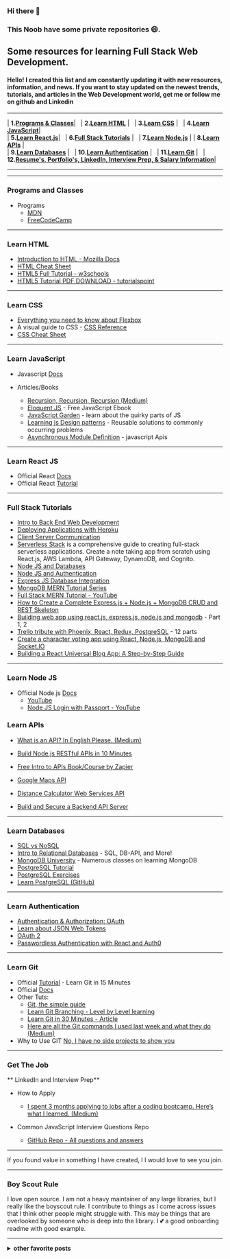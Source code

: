 ### Hi there 👋
###  This Noob have some private repositories 😄.

<!--
**Nitishsharma9/NitishSharma9** is a ✨ _special_ ✨ repository because its `README.md` (this file) appears on your GitHub profile.

Here are some ideas to get you started:

- 🔭 I’m currently working on ...
- 🌱 I’m currently learning ...
- 👯 I’m looking to collaborate on ...
- 🤔 I’m looking for help with ...
- 💬 Ask me about ...
- 📫 How to reach me: ...
- 😄 Pronouns: ...
- ⚡ Fun fact: ...
-->

## Some resources for learning Full Stack Web Development.

#### **Hello! I created this list and am constantly updating it with new resources, information, and news. If you want to stay updated on the newest trends, tutorials, and articles in the Web Development world, get me or follow me on github and Linkedin**

---
| **1.[Programs & Classes](#programs-and-classes)**|&nbsp;&nbsp;  | **2.[Learn HTML](#learn-html)** |&nbsp;&nbsp; | **3.[Learn CSS](#learn-css)** |&nbsp;&nbsp;
| **4.[Learn JavaScript](#learn-javascript)**|      <br />
| **5.[Learn React.js](#learn-react-js)**|&nbsp;&nbsp; | **6.[Full Stack Tutorials](#full-stack-tutorials)** |&nbsp;&nbsp;  | **7.[Learn Node.js](#learn-node-js)** |  | **8.[Learn APIs](#learn-apis)** | <br />
| **9.[Learn Databases](#learn-databases)** |&nbsp;&nbsp; | **10.[Learn Authentication](#learn-authentication)** |&nbsp;&nbsp; | **11.[Learn Git](#learn-git)** |&nbsp;&nbsp; | **12.[Resume's, Portfolio's, LinkedIn, Interview Prep, & Salary Information](#get-the-job)**|

---
---
### Programs and Classes

* Programs
  * [MDN](https://developer.mozilla.org/en-US/)
  * [FreeCodeCamp](https://www.freecodecamp.com/)



---
### Learn HTML

* [Introduction to HTML - Mozilla Docs](https://developer.mozilla.org/en-US/docs/Learn/HTML/Introduction_to_HTML)
* [HTML Cheat Sheet](https://websitesetup.org/html5-cheat-sheet/)
* [HTML5 Full Tutorial - w3schools](https://www.w3schools.com/html/)
* [HTML5 Tutorial PDF DOWNLOAD - tutorialspoint](https://www.tutorialspoint.com/html5/html5_tutorial.pdf)

---
### Learn CSS

* [Everything you need to know about Flexbox](https://medium.freecodecamp.com/understanding-flexbox-everything-you-need-to-know-b4013d4dc9af#.nusbqoyuc)
* A visual guide to CSS - [CSS Reference](http://cssreference.io/)
* [CSS Cheat Sheet](https://websitesetup.org/css3-cheat-sheet/)

---

### Learn JavaScript

* Javascript [Docs](https://developer.mozilla.org/en-US/docs/Web/JavaScript)

* Articles/Books
  * [Recursion, Recursion, Recursion (Medium)](https://medium.freecodecamp.com/recursion-recursion-recursion-4db8890a674d#.dtkatvb6j)
  * [Eloquent JS](http://eloquentjavascript.net/) - Free JavaScript Ebook
  * [JavaScript Garden](http://bonsaiden.github.io/JavaScript-Garden/) - learn about the quirky parts of JS
  * [Learning js Design patterns](https://addyosmani.com/resources/essentialjsdesignpatterns/book/) - Reusable solutions to commonly occurring problems
  * [Asynchronous Module Definition](http://requirejs.org/docs/api.html) - javascript Apis

---

### Learn React JS

* Official React [Docs](https://reactjs.org/)
* Official React [Tutorial](https://reactjs.org/tutorial/tutorial.html)

---
### Full Stack Tutorials

* [Intro to Back End Web Development](https://www.udacity.com/course/intro-to-backend--ud171)
* [Deploying Applications with Heroku](https://www.udacity.com/course/deploying-applications-with-heroku--ud272)
* [Client Server Communication](https://www.udacity.com/course/client-server-communication--ud897)
* [Serverless Stack](http://serverless-stack.com/) is a comprehensive guide to creating full-stack serverless applications. Create a note taking app from scratch using React.js, AWS Lambda, API Gateway, DynamoDB, and Cognito.
* [Node JS and Databases](https://blog.risingstack.com/node-js-database-tutorial/)
* [Node JS and Authentication](https://blog.risingstack.com/node-hero-node-js-authentication-passport-js/)
* [Express JS Database Integration](https://expressjs.com/en/guide/database-integration.html)
* [MongoDB MERN Tutorial Series](https://www.mongodb.com/blog/post/the-modern-application-stack-part-1-introducing-the-mean-stack)
* [Full Stack MERN Tutorial - YouTube](https://www.youtube.com/watch?v=cV-bGvnRZdw)
* [How to Create a Complete Express.js + Node.js + MongoDB CRUD and REST Skeleton](https://www.airpair.com/javascript/complete-expressjs-nodejs-mongodb-crud-skeleton)
* [Building web app using react.js, express.js, node.js and mongodb](http://www.codeproject.com/Articles/1067725/Part-Building-web-app-using-react-js-express-js) - Part 1, 2
* [Trello tribute with Phoenix, React, Redux, PostgreSQL](http://codeloveandboards.com/blog/2016/01/04/trello-tribute-with-phoenix-and-react-pt-1/) - 12 parts
* [Create a character voting app using React, Node.js, MongoDB and Socket.IO](http://sahatyalkabov.com/create-a-character-voting-app-using-react-nodejs-mongodb-and-socketio/)
* [Building a React Universal Blog App: A Step-by-Step Guide](https://www.sitepoint.com/building-a-react-universal-blog-app-a-step-by-step-guide/)


---
### Learn Node JS

* Official Node.js [Docs](https://nodejs.org/en/docs/)
  * [YouTube](https://www.youtube.com/watch?v=w-7RQ46RgxU&list=PL4cUxeGkcC9gcy9lrvMJ75z9maRw4byYp)
  * [Node JS Login with Passport - YouTube](https://www.youtube.com/watch?v=Z1ktxiqyiLA)
  
  

### Learn APIs

  * [What is an API? In English Please. (Medium)](https://medium.freecodecamp.com/what-is-an-api-in-english-please-b880a3214a82#.vewp5i2n4)
  
  * [Build Node.js RESTful APIs in 10 Minutes](https://www.codementor.io/olatundegaruba/nodejs-restful-apis-in-10-minutes-q0sgsfhbd)
  * [Free Intro to APIs Book/Course by Zapier](https://zapier.com/learn/apis/)
  * [Google Maps API](https://developers.google.com/maps/documentation/)
  * [Distance Calculator Web Services API](https://developers.google.com/maps/documentation/distance-matrix/start)
  * [Build and Secure a Backend API Server](https://www.udacity.com/course/designing-restful-apis--ud388)

---
### Learn Databases
* [SQL vs NoSQL](https://www.digitalocean.com/community/tutorials/understanding-sql-and-nosql-databases-and-different-database-models)
* [Intro to Relational Databases](https://www.udacity.com/course/intro-to-relational-databases--ud197) - SQL, DB-API, and More!
* [MongoDB University](https://university.mongodb.com/) - Numerous classes on learning MongoDB
* [PostgreSQL Tutorial](https://www.tutorialspoint.com/postgresql/)
* [PostgreSQL Exercises](https://pgexercises.com/)
* [Learn PostgreSQL (GitHub)](https://github.com/dwyl/learn-postgresql)


---
### Learn Authentication
* [Authentication & Authorization: OAuth](https://www.udacity.com/course/authentication-authorization-oauth--ud330)
* [Learn about JSON Web Tokens](https://jwt.io/introduction/)
* [OAuth 2](https://aaronparecki.com/oauth-2-simplified/#web-server-apps)
* [Passwordless Authentication with React and Auth0](https://medium.com/javascript-scene/passwordless-authentication-with-react-and-auth0-c4cb003c7cde#.l1joiokr2)

---
### Learn Git
* Official [Tutorial](https://try.github.io/levels/1/challenges/1) - Learn Git in 15 Minutes
* Official [Docs](https://git-scm.com/documentation)
* Other Tuts:
  * [Git, the simple guide](http://rogerdudler.github.io/git-guide/)
  * [Learn Git Branching - Level by Level learning](http://learngitbranching.js.org/)
  * [Learn Git in 30 Minutes - Article](http://tutorialzine.com/2016/06/learn-git-in-30-minutes/)
  * [Here are all the Git commands I used last week and what they do (Medium)](https://medium.freecodecamp.com/git-cheat-sheet-and-best-practices-c6ce5321f52)
* Why to Use GIT [No, I have no side projects to show you](https://www.linkedin.com/pulse/i-have-side-code-projects-show-you-ezekiel-buchheit)

---

### Get The Job
** LinkedIn and Interview Prep**
  
* How to Apply
  * [I spent 3 months applying to jobs after a coding bootcamp. Here’s what I learned. (Medium)](https://medium.freecodecamp.com/5-key-learnings-from-the-post-bootcamp-job-search-9a07468d2331#.lpuzt5pnw)
  
* Common JavaScript Interview Questions Repo
    * [GitHub Repo - All questions and answers](https://github.com/Nitishsharma9/interview-questions/blob/main/README.md#table-of-contents)
 

---
 If you found value in something I have created, I  I would love to see you join.

---

 
  
### Boy Scout Rule

I love open source.  I am not a heavy maintainer of any large libraries, but I really like the boyscout rule.  I contribute to things as I come across issues that I think other people might struggle with.  This may be things that are overlooked by someone who is deep into the library.  I 💕 a good onboarding readme with good example.

 ---



<details>
 <summary><strong>other favorite posts</strong></summary>
 
</details>
